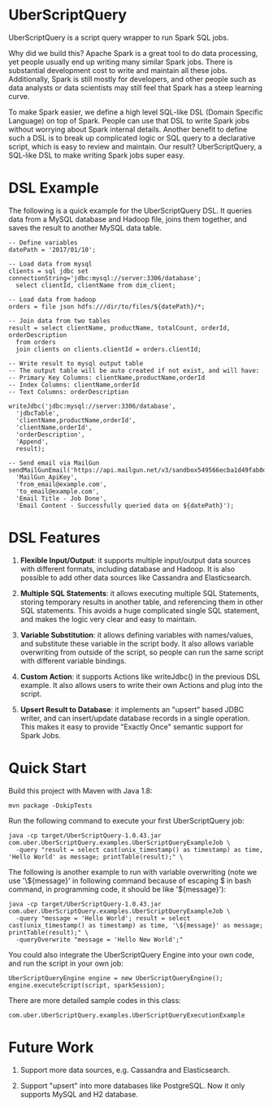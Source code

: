 UberScriptQuery
============

UberScriptQuery is a script query wrapper to run Spark SQL jobs.

Why did we build this? Apache Spark is a great tool to do data processing, yet people usually end up writing many similar Spark jobs. There is substantial development cost to write and maintain all these jobs. Additionally, Spark is still mostly for developers, and other people such as data analysts or data scientists may still feel that Spark has a steep learning curve.

To make Spark easier, we define a high level SQL-like DSL (Domain Specific Language) on top of Spark. People can use that DSL to write Spark jobs without worrying about Spark internal details. Another benefit to define such a DSL is to break up complicated logic or SQL query to a declarative script, which is easy to review and maintain. Our result? UberScriptQuery, a SQL-like DSL to make writing Spark jobs super easy.

DSL Example
============

The following is a quick example for the UberScriptQuery DSL. It queries data from a MySQL database and Hadoop file, joins them together, and saves the result to another MySQL data table.

```
-- Define variables
datePath = '2017/01/10';
  
-- Load data from mysql
clients = sql jdbc set connectionString='jdbc:mysql://server:3306/database';
  select clientId, clientName from dim_client;
  
-- Load data from hadoop
orders = file json hdfs:///dir/to/files/${datePath}/*;
  
-- Join data from two tables
result = select clientName, productName, totalCount, orderId, orderDescription 
  from orders
  join clients on clients.clientId = orders.clientId;
  
-- Write result to mysql output table
-- The output table will be auto created if not exist, and will have:
-- Primary Key Columns: clientName,productName,orderId
-- Index Columns: clientName,orderId
-- Text Columns: orderDescription
  
writeJdbc('jdbc:mysql://server:3306/database',
  'jdbcTable',
  'clientName,productName,orderId',
  'clientName,orderId',
  'orderDescription',
  'Append',
  result);
  
-- Send email via MailGun
sendMailGunEmail('https://api.mailgun.net/v3/sandbox549566ecba1d49fab0d7b53d4cfb01a4.mailgun.org/messages',
  'MailGun_ApiKey',
  'from_email@example.com',
  'to_email@example.com',
  'Email Title - Job Done',
  'Email Content - Successfully queried data on ${datePath}');

```

DSL Features
============

1. **Flexible Input/Output**: it supports multiple input/output data sources with different formats, including database and Hadoop. It is also possible to add other data sources like Cassandra and Elasticsearch.

2. **Multiple SQL Statements**: it allows executing multiple SQL Statements, storing temporary results in another table, and referencing them in other SQL statements. This avoids a huge complicated single SQL statement, and makes the logic very clear and easy to maintain.

3. **Variable Substitution**: it allows defining variables with names/values, and substitute these variable in the script body. It also allows variable overwriting from outside of the script, so people can run the same script with different variable bindings.

4. **Custom Action**: it supports Actions like writeJdbc() in the previous DSL example. It also allows users to write their own Actions and plug into the script.

5. **Upsert Result to Database**: it implements an "upsert" based JDBC writer, and can insert/update database records in a single operation. This makes it easy to provide "Exactly Once" semantic support for Spark Jobs.

Quick Start
============

Build this project with Maven with Java 1.8:
```
mvn package -DskipTests
```

Run the following command to execute your first UberScriptQuery job:
```
java -cp target/UberScriptQuery-1.0.43.jar com.uber.UberScriptQuery.examples.UberScriptQueryExampleJob \
  -query "result = select cast(unix_timestamp() as timestamp) as time, 'Hello World' as message; printTable(result);" \
```

The following is another example to run with variable overwriting (note we use '&#92;${message}' in following command because of escaping $ in bash command, in programming code, it should be like '${message}'):
```
java -cp target/UberScriptQuery-1.0.43.jar com.uber.UberScriptQuery.examples.UberScriptQueryExampleJob \
  -query "message = 'Hello World'; result = select cast(unix_timestamp() as timestamp) as time, '\${message}' as message; printTable(result);" \
  -queryOverwrite "message = 'Hello New World';"
```

You could also integrate the UberScriptQuery Engine into your own code, and run the script in your own job:
```
UberScriptQueryEngine engine = new UberScriptQueryEngine();
engine.executeScript(script, sparkSession);
```

There are more detailed sample codes in this class:

```
com.uber.UberScriptQuery.examples.UberScriptQueryExecutionExample
```

Future Work
============

1. Support more data sources, e.g. Cassandra and Elasticsearch.

2. Support "upsert" into more databases like PostgreSQL. Now it only supports MySQL and H2 database.
